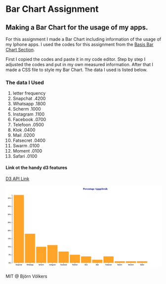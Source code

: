 # Bar Chart Assignment
## Making a Bar Chart for the usage of my apps. 

For this assignment I made a Bar Chart including information of the usage of my Iphone apps. I used the codes for this assignment from the [Basis Bar Chart Section](https://bl.ocks.org/mbostock/3885304). 

First I copied the codes and paste it in my code editor. Step by step I adjusted the codes and put in my own measured information. After that I made a CSS file to style my Bar Chart. The data I used is listed below.

### The data I Used
1. letter	frequency
2. Snapchat	.4200
3. Whatsapp	.1800
4. Scherm	.1000
5. Instagram	.1100
6. Facebook	.0700
7. Telefoon	.0500
8. Klok	.0400
9. Mail	.0200
10. Fatsecret	.0400
11. Swarm	.0100
12. Moment	.0100
13. Safari	.0100

#### Link ot the handy d3 features 
[D3 API Link](https://github.com/d3/d3/blob/master/API.md)


![Preview Bar Chart](preview.png)

MIT @ Björn Völkers


